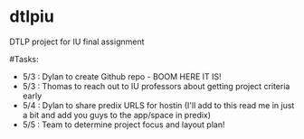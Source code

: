 # dtlpiu
DTLP project for IU final assignment

#Tasks:
- 5/3 : Dylan to create Github repo - BOOM HERE IT IS!
- 5/3 : Thomas to reach out to IU professors about getting project criteria early
- 5/4 : Dylan to share predix URLS for hostin (I'll add to this read me in just a bit and add you guys to the app/space in predix)
- 5/5 : Team to determine project focus and layout plan!
